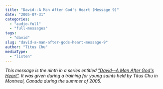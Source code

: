```yaml
---
title: "David--A Man After God's Heart (Message 9)"
date: "2005-07-31"
categories: 
  - "audio-full"
  - "full-messages"
tags: 
  - "david"
slug: "david-a-man-after-gods-heart-message-9"
author: "Titus Chu"
mediaType: 
  - "listen"
---
```


_This message is the ninth in a series entitled ["David--A Man After God's Heart"](https://www.asweetsavor.org/conference-david). It was given during a training for young saints held by Titus Chu in Montreal, Canada during the summer of 2005._
